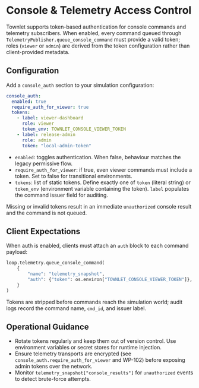 # Console & Telemetry Access Control

Townlet supports token-based authentication for console commands and telemetry subscribers. When enabled, every command queued through `TelemetryPublisher.queue_console_command` must provide a valid token; roles (`viewer` or `admin`) are derived from the token configuration rather than client-provided metadata.

## Configuration

Add a `console_auth` section to your simulation configuration:

```yaml
console_auth:
  enabled: true
  require_auth_for_viewer: true
  tokens:
    - label: viewer-dashboard
      role: viewer
      token_env: TOWNLET_CONSOLE_VIEWER_TOKEN
    - label: release-admin
      role: admin
      token: "local-admin-token"
```

- `enabled`: toggles authentication. When false, behaviour matches the legacy permissive flow.
- `require_auth_for_viewer`: if true, even viewer commands must include a token. Set to false for transitional environments.
- `tokens`: list of static tokens. Define exactly one of `token` (literal string) or `token_env` (environment variable containing the token). `label` populates the command issuer field for auditing.

Missing or invalid tokens result in an immediate `unauthorized` console result and the command is not queued.

## Client Expectations

When auth is enabled, clients must attach an `auth` block to each command payload:

```python
loop.telemetry.queue_console_command(
    {
        "name": "telemetry_snapshot",
        "auth": {"token": os.environ["TOWNLET_CONSOLE_VIEWER_TOKEN"]},
    }
)
```

Tokens are stripped before commands reach the simulation world; audit logs record the command name, `cmd_id`, and issuer label.

## Operational Guidance

- Rotate tokens regularly and keep them out of version control. Use environment variables or secret stores for runtime injection.
- Ensure telemetry transports are encrypted (see `console_auth.require_auth_for_viewer` and WP-102) before exposing admin tokens over the network.
- Monitor `telemetry_snapshot["console_results"]` for `unauthorized` events to detect brute-force attempts.
